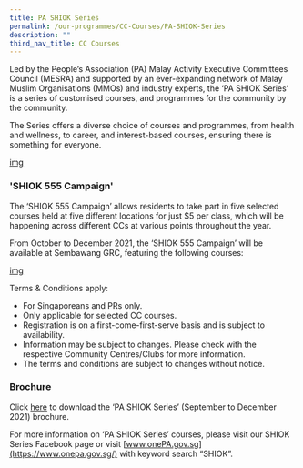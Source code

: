 ```yaml
---
title: PA SHIOK Series
permalink: /our-programmes/CC-Courses/PA-SHIOK-Series
description: ""
third_nav_title: CC Courses
---
```

Led by the People’s Association (PA) Malay Activity Executive Committees Council (MESRA) and supported by an ever-expanding network of Malay Muslim Organisations (MMOs) and industry experts, the ‘PA SHIOK Series’ is a series of customised courses, and programmes for the community by the community.

The Series offers a diverse choice of courses and programmes, from health and wellness, to career, and interest-based courses, ensuring there is something for everyone.  

[img]()

### 'SHIOK 555 Campaign'
The ‘SHIOK 555 Campaign’ allows residents to take part in five selected courses held at five different locations for just $5 per class, which will be happening across different CCs at various points throughout the year. 

From October to December 2021, the ‘SHIOK 555 Campaign’ will be available at Sembawang GRC, featuring the following courses:

[img]()

Terms & Conditions apply:

* For Singaporeans and PRs only.
* Only applicable for selected CC courses.
* Registration is on a first-come-first-serve basis and is subject to availability.
* Information may be subject to changes. Please check with the respective Community Centres/Clubs for more information.
* The terms and conditions are subject to changes without notice.

### Brochure
Click [here](//) to download the ‘PA SHIOK Series’ (September to December 2021) brochure. 

For more information on ‘PA SHIOK Series’ courses, please visit our SHIOK Series Facebook page or visit [www.onePA.gov.sg](https://www.onepa.gov.sg/) with keyword search “SHIOK”.